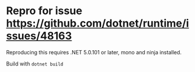 ﻿# Repro for issue https://github.com/dotnet/runtime/issues/48163

Reproducing this requires .NET 5.0.101 or later, mono and ninja installed.

Build with `dotnet build`
